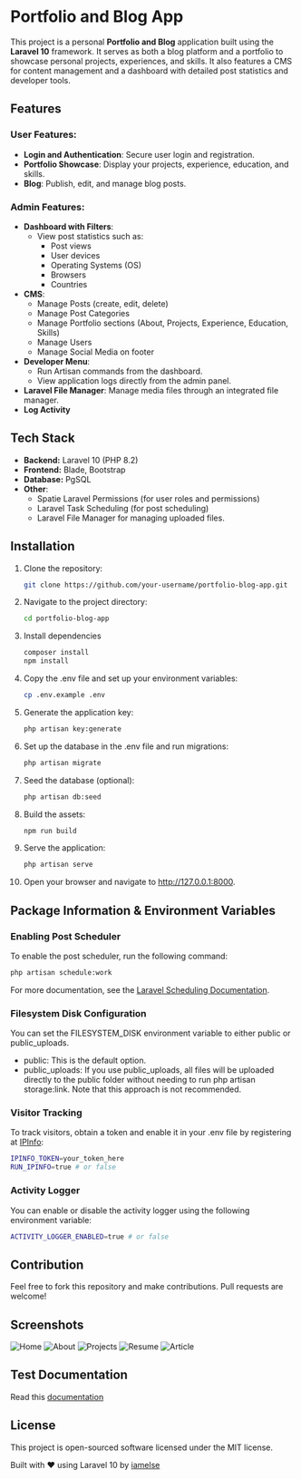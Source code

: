 # Portfolio and Blog App

This project is a personal **Portfolio and Blog** application built using the **Laravel 10** framework. It serves as both a blog platform and a portfolio to showcase personal projects, experiences, and skills. It also features a CMS for content management and a dashboard with detailed post statistics and developer tools.

## Features

### User Features:
- **Login and Authentication**: Secure user login and registration.
- **Portfolio Showcase**: Display your projects, experience, education, and skills.
- **Blog**: Publish, edit, and manage blog posts.

### Admin Features:
- **Dashboard with Filters**:
  - View post statistics such as:
    - Post views
    - User devices
    - Operating Systems (OS)
    - Browsers
    - Countries
- **CMS**:
  - Manage Posts (create, edit, delete)
  - Manage Post Categories
  - Manage Portfolio sections (About, Projects, Experience, Education, Skills)
  - Manage Users
  - Manage Social Media on footer
- **Developer Menu**:
  - Run Artisan commands from the dashboard.
  - View application logs directly from the admin panel.
- **Laravel File Manager**: Manage media files through an integrated file manager.
- **Log Activity**

## Tech Stack

- **Backend:** Laravel 10 (PHP 8.2)
- **Frontend:** Blade, Bootstrap
- **Database:** PgSQL
- **Other**:
  - Spatie Laravel Permissions (for user roles and permissions)
  - Laravel Task Scheduling (for post scheduling)
  - Laravel File Manager for managing uploaded files.

## Installation

1. Clone the repository:
   ```bash
   git clone https://github.com/your-username/portfolio-blog-app.git

2. Navigate to the project directory:
   ```bash
   cd portfolio-blog-app

3. Install dependencies
   ```bash
   composer install
   npm install

4. Copy the .env file and set up your environment variables:
   ```bash
   cp .env.example .env

5. Generate the application key:
   ```bash
   php artisan key:generate

6. Set up the database in the .env file and run migrations:
   ```bash
   php artisan migrate

7. Seed the database (optional):
   ```bash
   php artisan db:seed

8. Build the assets:
   ```bash
   npm run build

9. Serve the application:
   ```bash
   php artisan serve

10. Open your browser and navigate to http://127.0.0.1:8000.

## Package Information & Environment Variables

### Enabling Post Scheduler

To enable the post scheduler, run the following command:
   ```bash
   php artisan schedule:work
   ```
For more documentation, see the [Laravel Scheduling Documentation](https://laravel.com/docs/10.x/scheduling).

### Filesystem Disk Configuration

You can set the FILESYSTEM_DISK environment variable to either public or public_uploads.

- public: This is the default option.
- public_uploads: If you use public_uploads, all files will be uploaded directly to the public folder without needing to run php artisan storage:link. Note that this approach is not recommended.

### Visitor Tracking

To track visitors, obtain a token and enable it in your .env file by registering at [IPInfo](https://ipinfo.io/):

   ```bash
   IPINFO_TOKEN=your_token_here
   RUN_IPINFO=true # or false
   ```

### Activity Logger

You can enable or disable the activity logger using the following environment variable:

   ```bash
   ACTIVITY_LOGGER_ENABLED=true # or false
   ```

## Contribution

Feel free to fork this repository and make contributions. Pull requests are welcome!

## Screenshots

![Home](screenshots/home.jpg)
![About](screenshots/about.png)
![Projects](screenshots/projects.png)
![Resume](screenshots/resume.png)
![Article](screenshots/article.png)


## Test Documentation

Read this [documentation](https://respected-parcel-4a2.notion.site/Portofolio-Blog-App-Test-Scenario-Documentation-15e23b7a88f080089fe0d74c923b3f37)

## License

This project is open-sourced software licensed under the MIT license.

Built with ❤️ using Laravel 10 by [iamelse](https://www.linkedin.com/in/iamelse/)